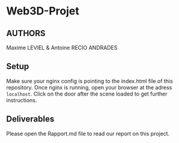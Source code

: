 # Web3D-Projet

## AUTHORS
Maxime LEVIEL & Antoine RECIO ANDRADES

## Setup

Make sure your nginx config is pointing to the index.html file of this repository.
Once nginx is running, open your browser at the adress ```localhost```.
Click on the door after the scene loaded to get further instructions.

## Deliverables
Please open the Rapport.md file to read our report on this project.